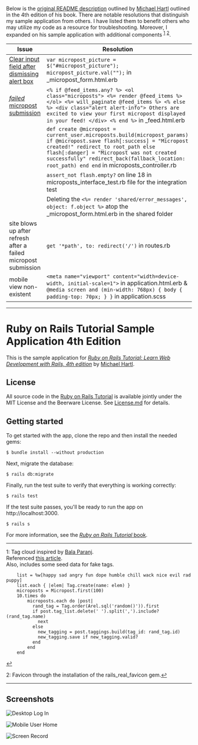 Below is the [original README description](#ruby-on-rails-tutorial-sample-application-4th-edition)
outlined by [Michael Hartl](http://www.michaelhartl.com/) outlined in the 4th edition of his book. There are notable
resolutions that distinguish my sample application from others. I have listed
them to benefit others who may utilize my code as a resource for troubleshooting.
Moreover, I expanded on his sample application with additional components
<sup name="1">[1](#myfootnote1)</sup> <sup name="2">[2](#myfootnote2)</sup>.

| Issue                                                                                                                       | Resolution                                                                                                                                                                                                                                                                                        |
|-----------------------------------------------------------------------------------------------------------------------------|---------------------------------------------------------------------------------------------------------------------------------------------------------------------------------------------------------------------------------------------------------------------------------------------------|
| [Clear input field after dismissing alert box](https://www.learnenough.com/ruby-on-rails-4th-edition-tutorial/user_microposts#sec-image_validation)    | `var micropost_picture = $("#micropost_picture"); micropost_picture.val("");` in _micropost_form.html.erb                                                                                                                                                              |
| [_failed_ micropost submission](https://www.learnenough.com/ruby-on-rails-4th-edition-tutorial/user_microposts#sec-a_proto_feed) | `<% if @feed_items.any? %> <ol class="microposts"> <%= render @feed_items %> </ol> <%= will_paginate @feed_items %> <% else %> <div class="alert alert-info"> Others are excited to view your first micropost displayed in your feed! </div> <% end %>` in _feed.html.erb                    |
| | `def create @micropost = current_user.microposts.build(micropost_params) if @micropost.save flash[:success] = "Micropost created!" redirect_to root_path else flash[:danger] = "Micropost was not created successfully" redirect_back(fallback_location: root_path) end end` in microposts_controller.rb                                                                                                                      |
| | `assert_not flash.empty?` on line 18 in microposts_interface_test.rb file for the integration test                                                                                                                                                                                                                                                                                                                            |
| | Deleting the `<%= render 'shared/error_messages', object: f.object %>` atop the _micropost_form.html.erb in the shared folder                                                                                                                                                                                                                                                                                                 |
| site blows up after refresh after a failed micropost submission                                                             | `get '*path', to: redirect('/')` in routes.rb                                                                                                                                                                                                                                                     |
| mobile view non-existent                                                                                                    | `<meta name="viewport" content="width=device-width, initial-scale=1">` in application.html.erb & `@media screen and (min-width: 768px) { body { padding-top: 70px; } }` in application.scss                                                                                                       |

---

# Ruby on Rails Tutorial Sample Application 4th Edition

This is the sample application for
[*Ruby on Rails Tutorial:
Learn Web Development with Rails, 4th edition*](https://www.learnenough.com/ruby-on-rails-4th-edition-tutorial/beginning)
by [Michael Hartl](http://www.michaelhart.com/).

## License

All source code in the [Ruby on Rails Tutorial](https://www.railstutorial.org/)
is available jointly under the MIT License and the Beerware License. See
[License.md](License.md) for details.

## Getting started

To get started with the app, clone the repo and then install the needed gems:

```
$ bundle install --without production
```

Next, migrate the database:

```
$ rails db:migrate
```

Finally, run the test suite to verify that everything is working correctly:

```
$ rails test
```

If the test suite passes, you'll be ready to run the app on http://localhost:3000. 

```
$ rails s
```

For more information, see the
[*Ruby on Rails Tutorial* book](https://www.railstutorial.org/book).

---

<a name="myfootnote1">1</a>: Tag cloud inspired by [Bala Paranj](https://rubyplus.com/about).  
Referenced [this article](https://rubyplus.com/articles/4241-Tagging-from-Scratch-in-Rails-5).  
Also, includes some seed data for fake tags.
  
```
    list = %w[happy sad angry fun dope humble chill wack nice evil rad puppy]
    list.each { |elem| Tag.create(name: elem) }
    microposts = Micropost.first(100)
    10.times do
        microposts.each do |post|
          rand_tag = Tag.order(Arel.sql('random()')).first
          if post.tag_list.delete(' ').split(',').include?(rand_tag.name)
            next
          else
            new_tagging = post.taggings.build(tag_id: rand_tag.id)
            new_tagging.save if new_tagging.valid?
          end
        end
    end
```
[↩](#1)

<a name="myfootnote2">2</a>: Favicon through the installation of the
rails_real_favicon gem.[↩](#2)

---

## Screenshots

![Desktop Log In](https://imgur.com/JNBCp6Z.png)

![Mobile User Home](https://imgur.com/F6TO79M.png)

![Screen Record](https://imgur.com/Bhe8rTu.gif)